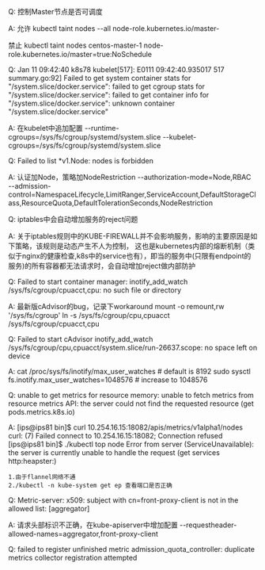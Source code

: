 Q:   控制Master节点是否可调度

A:   允许 kubectl taint nodes --all node-role.kubernetes.io/master- 
    

 禁止 kubectl taint nodes centos-master-1 node-role.kubernetes.io/master=true:NoSchedule

Q:   Jan 11 09:42:40 k8s78 kubelet[517]: E0111 09:42:40.935017     517 summary.go:92] Failed to get system container stats for "/system.slice/docker.service": failed to get cgroup stats for "/system.slice/docker.service": failed to get container info for "/system.slice/docker.service": unknown container "/system.slice/docker.service"

A:   在kubelet中追加配置
--runtime-cgroups=/sys/fs/cgroup/systemd/system.slice --kubelet-cgroups=/sys/fs/cgroup/systemd/system.slice

Q:   Failed to list *v1.Node: nodes is forbidden

A:   认证加Node，策略加NodeRestriction
--authorization-mode=Node,RBAC \
--admission-control=NamespaceLifecycle,LimitRanger,ServiceAccount,DefaultStorageClass,ResourceQuota,DefaultTolerationSeconds,NodeRestriction 

Q:   iptables中会自动增加服务的reject问题

A:   关于iptables规则中的KUBE-FIREWALL并不会影响服务，影响的主要原因是如下策略，该规则是动态产生不人为控制，
这也是kubernetes内部的熔断机制（类似于nginx的健康检查,k8s中的service也有），即当的服务中(只限有endpoint的服务)的所有容器都无法请求时，会自动增加reject做内部防护

Q:   Failed to start container manager: inotify_add_watch /sys/fs/cgroup/cpuacct,cpu: no such file or directory

A:   最新版cAdvisor的bug，记录下workaround
mount -o remount,rw '/sys/fs/cgroup'
ln -s /sys/fs/cgroup/cpu,cpuacct /sys/fs/cgroup/cpuacct,cpu

Q:   Failed to start cAdvisor inotify_add_watch /sys/fs/cgroup/cpu,cpuacct/system.slice/run-26637.scope: no space left on device

A:   cat /proc/sys/fs/inotify/max_user_watches # default is 8192
sudo sysctl fs.inotify.max_user_watches=1048576 # increase to 1048576

Q:   unable to get metrics for resource memory: unable to fetch metrics from resource metrics API: the server could not find the requested resource (get pods.metrics.k8s.io)

A:   [ips@ips81 bin]$ curl 10.254.16.15:18082/apis/metrics/v1alpha1/nodes
      curl: (7) Failed connect to 10.254.16.15:18082; Connection refused
     [ips@ips81 bin]$ ./kubectl top node
     Error from server (ServiceUnavailable): the server is currently unable to handle the request (get services http:heapster:)

    1.由于flannel网络不通
    2./kubectl -n kube-system get ep 查看端口是否正确

Q:   Metric-server: x509: subject with cn=front-proxy-client is not in the allowed list: [aggregator]

A:   请求头部标识不正确，在kube-apiserver中增加配置
     --requestheader-allowed-names=aggregator,front-proxy-client 

Q:  failed to register unfinished metric admission_quota_controller: duplicate metrics collector registration attempted

